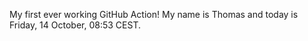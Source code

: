 My first ever working GitHub Action!
My name is Thomas and today is Friday, 14 October, 08:53 CEST. 
